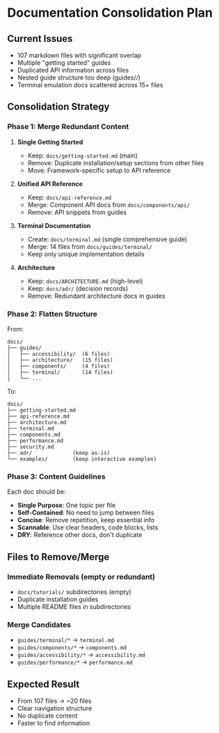 # Documentation Consolidation Plan

## Current Issues
- 107 markdown files with significant overlap
- Multiple "getting started" guides
- Duplicated API information across files
- Nested guide structure too deep (guides/*/*)
- Terminal emulation docs scattered across 15+ files

## Consolidation Strategy

### Phase 1: Merge Redundant Content

1. **Single Getting Started**
   - Keep: `docs/getting-started.md` (main)
   - Remove: Duplicate installation/setup sections from other files
   - Move: Framework-specific setup to API reference

2. **Unified API Reference**
   - Keep: `docs/api-reference.md`
   - Merge: Component API docs from `docs/components/api/`
   - Remove: API snippets from guides

3. **Terminal Documentation**
   - Create: `docs/terminal.md` (single comprehensive guide)
   - Merge: 14 files from `docs/guides/terminal/`
   - Keep only unique implementation details

4. **Architecture**
   - Keep: `docs/ARCHITECTURE.md` (high-level)
   - Keep: `docs/adr/` (decision records)
   - Remove: Redundant architecture docs in guides

### Phase 2: Flatten Structure

From:
```
docs/
├── guides/
│   ├── accessibility/  (6 files)
│   ├── architecture/   (15 files)
│   ├── components/     (4 files)
│   ├── terminal/       (14 files)
│   └── ...
```

To:
```
docs/
├── getting-started.md
├── api-reference.md
├── architecture.md
├── terminal.md
├── components.md
├── performance.md
├── security.md
├── adr/             (keep as-is)
└── examples/        (keep interactive examples)
```

### Phase 3: Content Guidelines

Each doc should be:
- **Single Purpose**: One topic per file
- **Self-Contained**: No need to jump between files
- **Concise**: Remove repetition, keep essential info
- **Scannable**: Use clear headers, code blocks, lists
- **DRY**: Reference other docs, don't duplicate

## Files to Remove/Merge

### Immediate Removals (empty or redundant)
- `docs/tutorials/` subdirectories (empty)
- Duplicate installation guides
- Multiple README files in subdirectories

### Merge Candidates
- `guides/terminal/*` → `terminal.md`
- `guides/components/*` → `components.md`
- `guides/accessibility/*` → `accessibility.md`
- `guides/performance/*` → `performance.md`

## Expected Result
- From 107 files → ~20 files
- Clear navigation structure
- No duplicate content
- Faster to find information
